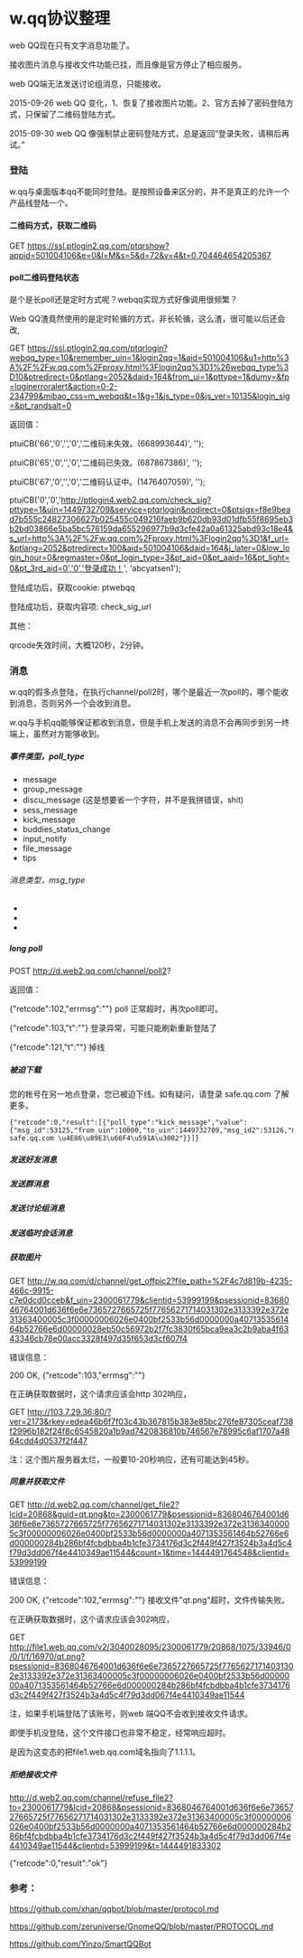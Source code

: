 # w.qq协议整理

web QQ现在只有文字消息功能了。

接收图片消息与接收文件功能已挂，而且像是官方停止了相应服务。

web QQ端无法发送讨论组消息，只能接收。

2015-09-26  web QQ 变化，1、恢复了接收图片功能。2、官方去掉了密码登陆方式，只保留了二维码登陆方式。

2015-09-30  web QQ 像强制禁止密码登陆方式，总是返回“登录失败，请稍后再试。”

### 登陆

w.qq与桌面版本qq不能同时登陆。是按照设备来区分的，并不是真正的允许一个产品线登陆一个。

#### 二维码方式，获取二维码
GET
https://ssl.ptlogin2.qq.com/ptqrshow?appid=501004106&e=0&l=M&s=5&d=72&v=4&t=0.704464654205367

#### poll二维码登陆状态

是个是长poll还是定时方式呢？webqq实现方式好像调用很频繁？

Web QQ渣竟然使用的是定时轮循的方式，非长轮循，这么渣，很可能以后还会改, 

GET
https://ssl.ptlogin2.qq.com/ptqrlogin?webqq_type=10&remember_uin=1&login2qq=1&aid=501004106&u1=http%3A%2F%2Fw.qq.com%2Fproxy.html%3Flogin2qq%3D1%26webqq_type%3D10&ptredirect=0&ptlang=2052&daid=164&from_ui=1&pttype=1&dumy=&fp=loginerroralert&action=0-2-234799&mibao_css=m_webqq&t=1&g=1&js_type=0&js_ver=10135&login_sig=&pt_randsalt=0

返回值：

ptuiCB('66','0','','0','二维码未失效。(668993644)', '');

ptuiCB('65','0','','0','二维码已失效。(687867386)', '');

ptuiCB('67','0','','0','二维码认证中。(1476407059)', '');

ptuiCB('0','0','http://ptlogin4.web2.qq.com/check_sig?pttype=1&uin=1449732709&service=ptqrlogin&nodirect=0&ptsigx=f8e9bead7b555c24827306627b025455c049216faeb9b620db93d01dfb55f8695eb3b2bd03866e5ba5bc576159da655296977b9d3cfe42a0a61325abd93c18e4&s_url=http%3A%2F%2Fw.qq.com%2Fproxy.html%3Flogin2qq%3D1&f_url=&ptlang=2052&ptredirect=100&aid=501004106&daid=164&j_later=0&low_login_hour=0&regmaster=0&pt_login_type=3&pt_aid=0&pt_aaid=16&pt_light=0&pt_3rd_aid=0','0','登录成功！', 'abcyatsen1');


登陆成功后，获取cookie: ptwebqq

登陆成功后，获取内容项: check\_sig\_url

其他：

qrcode失效时间，大概120秒，2分钟。


### 消息

w.qq的假多点登陆，在执行channel/poll2时，哪个是最近一次poll的，哪个能收到消息，否则另外一个会收到消息。

w.qq与手机qq能够保证都收到消息，但是手机上发送的消息不会再同步到另一终端上，虽然对方能够收到。

##### 事件类型，poll_type

* message
* group_message
* discu_message  (这是想要省一个字符，并不是我拼错误，shit)
* sess_message
* kick_message
* buddies\_status_change
* input_notify
* file_message
* tips

###### 消息类型，msg_type

*
*
* 

##### long poll

POST
http://d.web2.qq.com/channel/poll2?


返回值：

{"retcode":102,"errmsg":""}  poll 正常超时，再次poll即可。

{"retcode":103,"t":""} 登录异常，可能只能刷新重新登陆了

{"retcode":121,"t":""}  掉线




##### 被迫下载
您的帐号在另一地点登录，您已被迫下线。如有疑问，请登录 safe.qq.com 了解更多。

    {"retcode":0,"result":[{"poll_type":"kick_message","value":{"msg_id":53125,"from_uin":10000,"to_uin":1449732709,"msg_id2":53126,"msg_type":48,"reply_ip":0,"show_reason":1,"reason":"\u60A8\u7684\u5E10\u53F7\u5728\u53E6\u4E00\u5730\u70B9\u767B\u5F55\uFF0C\u60A8\u5DF2\u88AB\u8FEB\u4E0B\u7EBF\u3002\u5982\u6709\u7591\u95EE\uFF0C\u8BF7\u767B\u5F55 safe.qq.com \u4E86\u89E3\u66F4\u591A\u3002"}}]}


##### 发送好友消息


##### 发送群消息


##### 发送讨论组消息


##### 发送临时会话消息


##### 获取图片

GET
http://w.qq.com/d/channel/get_offpic2?file_path=%2F4c7d819b-4235-466c-9915-c7e0dcd0cceb&f_uin=2300061779&clientid=53999199&psessionid=8368046764001d636f6e6e7365727665725f77656271714031302e3133392e372e31363400005c3f00000006026e0400bf2533b56d0000000a4071353561464b52766e6d00000028eb50c56972b2f7fc3830f65bca9ea3c2b9aba4f6343346cb78e00acc3328f497d35f653d3cf607f4

错误信息：

200 OK, {"retcode":103,"errmsg":""}

在正确获取数据时，这个请求应该会http 302响应，

GET
http://103.7.29.36:80/?ver=2173&rkey=edea46b6f7f03c43b367815b383e85bc276fe87305ceaf738f2996b182f24f8c6545820a1b9ad7420836810b746567e78995c6af1707a4864cdd4d0537f2f447

注：这个图片服务器太烂，一般要10-20秒响应，还有可能达到45秒。

##### 同意并获取文件

GET
http://d.web2.qq.com/channel/get_file2?lcid=20868&guid=qt.png&to=2300061779&psessionid=8368046764001d636f6e6e7365727665725f77656271714031302e3133392e372e31363400005c3f00000006026e0400bf2533b56d0000000a4071353561464b52766e6d000000284b286bf4fcbdbba4b1cfe3734176d3c2f449f427f3524b3a4d5c4f79d3dd067f4e4410349ae11544&count=1&time=1444491764548&clientid=53999199

错误信息：

200 OK, {"retcode":102,"errmsg":""}  接收文件"qt.png"超时，文件传输失败。

在正确获取数据时，这个请求应该会302响应，

GET
http://file1.web.qq.com/v2/3040028095/2300061779/20868/1075/33946/0/0/1/f/16970/qt.png?psessionid=8368046764001d636f6e6e7365727665725f77656271714031302e3133392e372e31363400005c3f00000006026e0400bf2533b56d0000000a4071353561464b52766e6d000000284b286bf4fcbdbba4b1cfe3734176d3c2f449f427f3524b3a4d5c4f79d3dd067f4e4410349ae11544

注，如果手机端登陆了该账号，则web 端QQ不会收到接收文件请求。

即使手机没登陆，这个文件接口也非常不稳定，经常响应超时。

是因为这变态的把file1.web.qq.com域名指向了1.1.1.1。

##### 拒绝接收文件

http://d.web2.qq.com/channel/refuse_file2?to=2300061779&lcid=20868&psessionid=8368046764001d636f6e6e7365727665725f77656271714031302e3133392e372e31363400005c3f00000006026e0400bf2533b56d0000000a4071353561464b52766e6d000000284b286bf4fcbdbba4b1cfe3734176d3c2f449f427f3524b3a4d5c4f79d3dd067f4e4410349ae11544&clientid=53999199&t=1444491833302

{"retcode":0,"result":"ok"}



### 参考：

https://github.com/xhan/qqbot/blob/master/protocol.md

https://github.com/zeruniverse/GnomeQQ/blob/master/PROTOCOL.md

https://github.com/Yinzo/SmartQQBot

